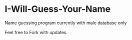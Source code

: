 # I-Will-Guess-Your-Name
Name guessing program currently with male database only
 
Feel free to Fork with updates.
